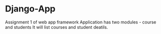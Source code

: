 # Django-App
Assignment 1 of web app framework
Application has two modules - course and students
It will list courses and student deatils.
